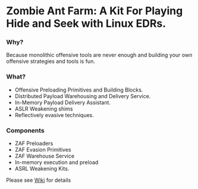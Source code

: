 # Zombie Ant Farm: A Kit For Playing Hide and Seek with Linux EDRs.


### Why?
Because monolithic offensive tools are never enough and building your own offensive strategies and tools is fun. 

### What?
- Offensive Preloading Primitives and Building Blocks. 
- Distributed Payload Warehousing and Delivery Service.
- In-Memory Payload Delivery Assistant.
- ASLR Weakening shims
- Reflectively evasive techniques.

### Components
- ZAF Preloaders
- ZAF Evasion Primitives
- ZAF Warehouse Service
- In-memory execution and preload
- ASRL Weakening Kits.

Please see [Wiki](https://github.com/dsnezhkov/zombieant/wiki) for details
